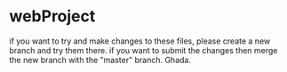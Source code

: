 # webProject
if you want to try and make changes to these files, please create a new branch and try them there.
if you want to submit the changes then merge the new branch with the "master" branch.
Ghada.
